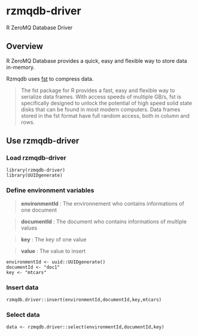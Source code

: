 # rzmqdb-driver
R ZeroMQ Database Driver

## Overview
R ZeroMQ Database provides a quick, easy and flexible way to store data in-memory.

Rzmqdb uses [fst](https://www.fstpackage.org/) to compress data. 
> The fst package for R provides a fast, easy and flexible way to serialize data frames. With access speeds of multiple GB/s, fst is specifically designed to unlock the potential of high speed solid state disks that can be found in most modern computers. Data frames stored in the fst format have full random access, both in column and rows.

## Use rzmqdb-driver

### Load rzmqdb-driver
```
library(rzmqdb-driver)
library(UUIDgenerate)
```

### Define environment variables

>**environmentId** : The environnement who contains informations of one document

>**documentId** : The document who contains informations of multiple values

>**key** : The key of one value

>**value** : The value to insert

```
environmentId <- uuid::UUIDgenerate()
documentId <- "doc1"
key <- "mtcars"
```

### Insert data
```
rzmqdb.driver::insert(environmentId,documentId,key,mtcars)
```

### Select data
```
data <- rzmqdb.driver::select(environmentId,documentId,key)
```

